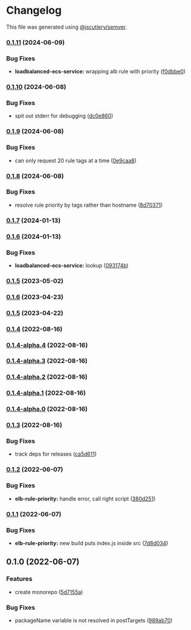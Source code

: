 # Changelog

This file was generated using [@jscutlery/semver](https://github.com/jscutlery/semver).

### [0.1.11](https://github.com/justicointeractive/ji-constructs/compare/elb-rule-priority-0.1.10...elb-rule-priority-0.1.11) (2024-06-09)


### Bug Fixes

* **loadbalanced-ecs-service:** wrapping alb rule with priority ([f0dbbe0](https://github.com/justicointeractive/ji-constructs/commit/f0dbbe01593e3c3e910d34b3e511e0e8316ab7f6))

### [0.1.10](https://github.com/justicointeractive/ji-constructs/compare/elb-rule-priority-0.1.9...elb-rule-priority-0.1.10) (2024-06-08)


### Bug Fixes

* spit out stderr for debugging ([dc0e860](https://github.com/justicointeractive/ji-constructs/commit/dc0e8604e34efae65895467578dff6df26776ee9))

### [0.1.9](https://github.com/justicointeractive/ji-constructs/compare/elb-rule-priority-0.1.8...elb-rule-priority-0.1.9) (2024-06-08)


### Bug Fixes

* can only request 20 rule tags at a time ([0e9caa8](https://github.com/justicointeractive/ji-constructs/commit/0e9caa817b5b0b1a586979e795df64275e0c1f11))

### [0.1.8](https://github.com/justicointeractive/ji-constructs/compare/elb-rule-priority-0.1.7...elb-rule-priority-0.1.8) (2024-06-08)


### Bug Fixes

* resolve rule priority by tags rather than hostname ([8d70371](https://github.com/justicointeractive/ji-constructs/commit/8d70371b6b57e6c63e9351cdd4dfb4ac3c772339))

### [0.1.7](https://github.com/justicointeractive/ji-constructs/compare/elb-rule-priority-0.1.6...elb-rule-priority-0.1.7) (2024-01-13)

### [0.1.6](https://github.com/justicointeractive/ji-constructs/compare/elb-rule-priority-0.1.5...elb-rule-priority-0.1.6) (2024-01-13)


### Bug Fixes

* **loadbalanced-ecs-service:** lookup ([093174b](https://github.com/justicointeractive/ji-constructs/commit/093174b1e6c545190d37d2c869c9cbe1e308babf))

### [0.1.5](https://github.com/justicointeractive/ji-constructs/compare/elb-rule-priority-0.1.4...elb-rule-priority-0.1.5) (2023-05-02)

### [0.1.6](https://github.com/justicointeractive/ji-constructs/compare/elb-rule-priority-0.1.5...elb-rule-priority-0.1.6) (2023-04-23)

### [0.1.5](https://github.com/justicointeractive/ji-constructs/compare/elb-rule-priority-0.1.4...elb-rule-priority-0.1.5) (2023-04-22)

### [0.1.4](https://github.com/justicointeractive/ji-constructs/compare/elb-rule-priority-0.1.4-alpha.4...elb-rule-priority-0.1.4) (2022-08-16)

### [0.1.4-alpha.4](https://github.com/justicointeractive/ji-constructs/compare/elb-rule-priority-0.1.4-alpha.3...elb-rule-priority-0.1.4-alpha.4) (2022-08-16)

### [0.1.4-alpha.3](https://github.com/justicointeractive/ji-constructs/compare/elb-rule-priority-0.1.4-alpha.2...elb-rule-priority-0.1.4-alpha.3) (2022-08-16)

### [0.1.4-alpha.2](https://github.com/justicointeractive/ji-constructs/compare/elb-rule-priority-0.1.4-alpha.1...elb-rule-priority-0.1.4-alpha.2) (2022-08-16)

### [0.1.4-alpha.1](https://github.com/justicointeractive/ji-constructs/compare/elb-rule-priority-0.1.4-alpha.0...elb-rule-priority-0.1.4-alpha.1) (2022-08-16)

### [0.1.4-alpha.0](https://github.com/justicointeractive/ji-constructs/compare/elb-rule-priority-0.1.3...elb-rule-priority-0.1.4-alpha.0) (2022-08-16)

### [0.1.3](https://github.com/justicointeractive/ji-constructs/compare/elb-rule-priority-0.1.2...elb-rule-priority-0.1.3) (2022-08-16)


### Bug Fixes

* track deps for releases ([ca5d611](https://github.com/justicointeractive/ji-constructs/commit/ca5d611712fcce34340866388f56f3dec6356869))

### [0.1.2](https://github.com/justicointeractive/ji-constructs/compare/elb-rule-priority-0.1.1...elb-rule-priority-0.1.2) (2022-06-07)


### Bug Fixes

* **elb-rule-priority:** handle error, call right script ([380d251](https://github.com/justicointeractive/ji-constructs/commit/380d251d0ffa695afb6547909b1c3767b59608ff))

### [0.1.1](https://github.com/justicointeractive/ji-constructs/compare/elb-rule-priority-0.1.0...elb-rule-priority-0.1.1) (2022-06-07)


### Bug Fixes

* **elb-rule-priority:** new build puts index.js inside src ([7d8d034](https://github.com/justicointeractive/ji-constructs/commit/7d8d03498081a96cd70b596c92fabfce2011e388))

## 0.1.0 (2022-06-07)


### Features

* create monorepo ([5d7155a](https://github.com/justicointeractive/ji-constructs/commit/5d7155a88841822fa7c984658f95ebf36d56af6e))


### Bug Fixes

* packageName variable is not resolved in postTargets ([989ab70](https://github.com/justicointeractive/ji-constructs/commit/989ab70521d1895358447f136a1817221c03281e))
